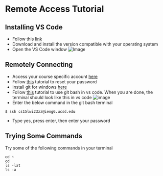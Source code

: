 # Remote Access Tutorial

## Installing VS Code
* Follow this [link](https://code.visualstudio.com/)
* Download and install the version compatible with your operating system
* Open the VS Code window
 ![Image](https://upload.wikimedia.org/wikipedia/commons/thumb/e/e9/VS_Code_%28Insiders%29.png/800px-VS_Code_%28Insiders%29.png)

## Remotely Connecting
* Access your course specific account [here](https://sdacs.ucsd.edu/~icc/index.php)
* Follow [this](https://docs.google.com/document/d/1hs7CyQeh-MdUfM9uv99i8tqfneos6Y8bDU0uhn1wqho/edit) tutorial to reset your password
* Install git for windows [here](https://gitforwindows.org/)
* Follow [this](https://stackoverflow.com/a/50527994) tutorial to use git bash in vs code. When you are done, the terminal should look like this in vs code
![image](https://www.google.com/url?sa=i&url=https%3A%2F%2Fstackoverflow.com%2Fquestions%2F42606837%2Fhow-do-i-use-bash-on-windows-from-the-visual-studio-code-integrated-terminal&psig=AOvVaw0L8Yw-rM2_4AaFEZyrRNwp&ust=1673993539371000&source=images&cd=vfe&ved=0CA8QjRxqFwoTCJjA64OOzfwCFQAAAAAdAAAAABAf)
* Enter the below command in the git bash terminal 

```
$ ssh cs15lwi23zz@ieng6.ucsd.edu
```
* Type yes, press enter, then enter your password

## Trying Some Commands
Try some of the following commands in your terminal
```
cd ~
cd
ls -lat
ls -a
```
